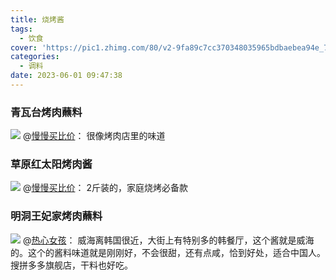 ```yaml
---
title: 烧烤酱
tags:
  - 饮食
cover: 'https://pic1.zhimg.com/80/v2-9fa89c7cc370348035965bdbaebea94e_720w.webp?source=1940ef5c'
categories:
  - 调料
date: 2023-06-01 09:47:38
---
```

<!--more-->

### 青瓦台烤肉蘸料

![](https://pic1.zhimg.com/80/v2-dd4d1974090eaa187dfc3bf433839903_720w.webp?source=1940ef5c)
@[慢慢买比价](https://www.zhihu.com/question/378301671/answer/2858396563)：
很像烤肉店里的味道

### 草原红太阳烤肉酱

![](https://picx.zhimg.com/80/v2-c6b20ecb3617df064e9d573f366c52f2_720w.webp?source=1940ef5c)
@[慢慢买比价](https://www.zhihu.com/question/378301671/answer/2858396563)：
2斤装的，家庭烧烤必备款

### 明洞王妃家烤肉蘸料

![](https://pic1.zhimg.com/80/v2-9fa89c7cc370348035965bdbaebea94e_720w.webp?source=1940ef5c)
@[热心女孩](https://www.zhihu.com/question/378301671/answer/1893539718)：
威海离韩国很近，大街上有特别多的韩餐厅，这个酱就是威海的。这个的酱料味道就是刚刚好，不会很甜，还有点咸，恰到好处，适合中国人。
搜拼多多旗舰店，干料也好吃。